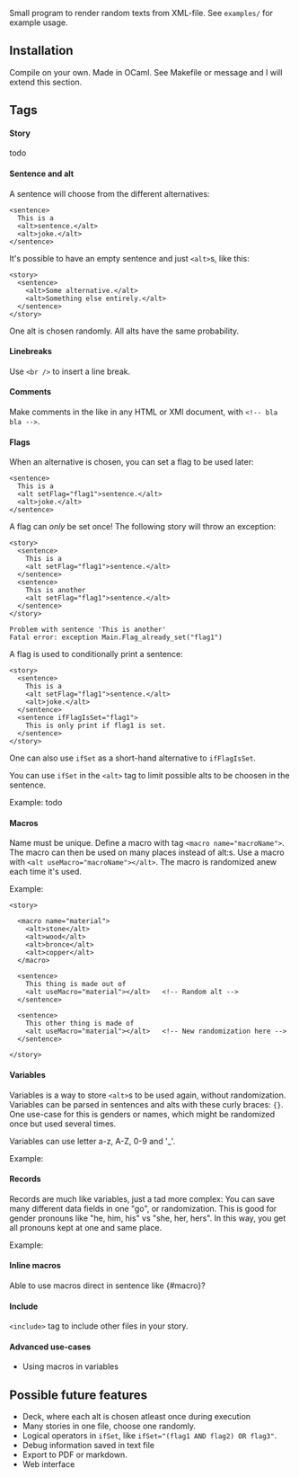 Small program to render random texts from XML-file. See `examples/` for example usage.

Installation
------------

Compile on your own. Made in OCaml. See Makefile or message and I will extend this section.

Tags
----

#### Story

todo

#### Sentence and alt

A sentence will choose from the different alternatives:

    <sentence>
      This is a
      <alt>sentence.</alt>
      <alt>joke.</alt>
    </sentence>

It's possible to have an empty sentence and just `<alt>`s, like this:

    <story>
      <sentence>
        <alt>Some alternative.</alt>
        <alt>Something else entirely.</alt>
      </sentence>
    </story>

One alt is chosen randomly. All alts have the same probability.

#### Linebreaks

Use `<br />` to insert a line break.

#### Comments

Make comments in the like in any HTML or XMl document, with `<!-- bla bla -->`.

#### Flags

When an alternative is chosen, you can set a flag to be used later:

    <sentence>
      This is a
      <alt setFlag="flag1">sentence.</alt>
      <alt>joke.</alt>
    </sentence>

A flag can _only_ be set once! The following story will throw an exception:

    <story>
      <sentence>
        This is a 
        <alt setFlag="flag1">sentence.</alt>
      </sentence>
      <sentence>
        This is another 
        <alt setFlag="flag1">sentence.</alt>
      </sentence>
    </story>

    Problem with sentence 'This is another'
    Fatal error: exception Main.Flag_already_set("flag1")

A flag is used to conditionally print a sentence:

    <story>
      <sentence>
        This is a 
        <alt setFlag="flag1">sentence.</alt>
        <alt>joke.</alt>
      </sentence>
      <sentence ifFlagIsSet="flag1">
        This is only print if flag1 is set.
      </sentence>
    </story>

One can also use `ifSet` as a short-hand alternative to `ifFlagIsSet`.

You can use `ifSet` in the `<alt>` tag to limit possible alts to be choosen in the sentence.

Example: todo

#### Macros

Name must be unique. Define a macro with tag `<macro name="macroName">`. The macro can then be used on many places instead of alt:s. Use a macro with `<alt useMacro="macroName"></alt>`. The macro is randomized anew each time it's used.

Example:

    <story>

      <macro name="material">
        <alt>stone</alt>
        <alt>wood</alt>
        <alt>bronce</alt>
        <alt>copper</alt>
      </macro>

      <sentence>
        This thing is made out of
        <alt useMacro="material"></alt>   <!-- Random alt -->
      </sentence>

      <sentence>
        This other thing is made of
        <alt useMacro="material"></alt>   <!-- New randomization here -->
      </sentence>

    </story>

#### Variables

Variables is a way to store `<alt>`s to be used again, without randomization. Variables can be parsed in sentences and alts with these curly braces: `{}`. One use-case for this is genders or names, which might be randomized once but used several times.

Variables can use letter a-z, A-Z, 0-9 and '\_'.

Example:

#### Records

Records are much like variables, just a tad more complex: You can save many different data fields in one "go", or randomization. This is good for gender pronouns like "he, him, his" vs "she, her, hers". In this way, you get all pronouns kept at one and same place.

Example:

#### Inline macros

Able to use macros direct in sentence like {#macro}?

#### Include

`<include>` tag to include other files in your story.

#### Advanced use-cases

* Using macros in variables

Possible future features
------------------------

* Deck, where each alt is chosen atleast once during execution
* Many stories in one file, choose one randomly.
* Logical operators in `ifSet`, like `ifSet="(flag1 AND flag2) OR flag3"`.
* Debug information saved in text file
* Export to PDF or markdown.
* Web interface
